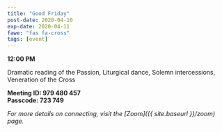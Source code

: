 ```yaml
---
title: "Good Friday"
post-date: 2020-04-10
exp-date: 2020-04-11
fawe: "fas fa-cross"
tags: [event]
---
```

**12:00 PM**

Dramatic reading of the Passion, Liturgical dance, Solemn intercessions, Veneration of the Cross

**Meeting ID: 979 480 457**
<br>
**Passcode: 723 749**

*For more details on connecting, visit the [Zoom]({{ site.baseurl }}/zoom) page.*